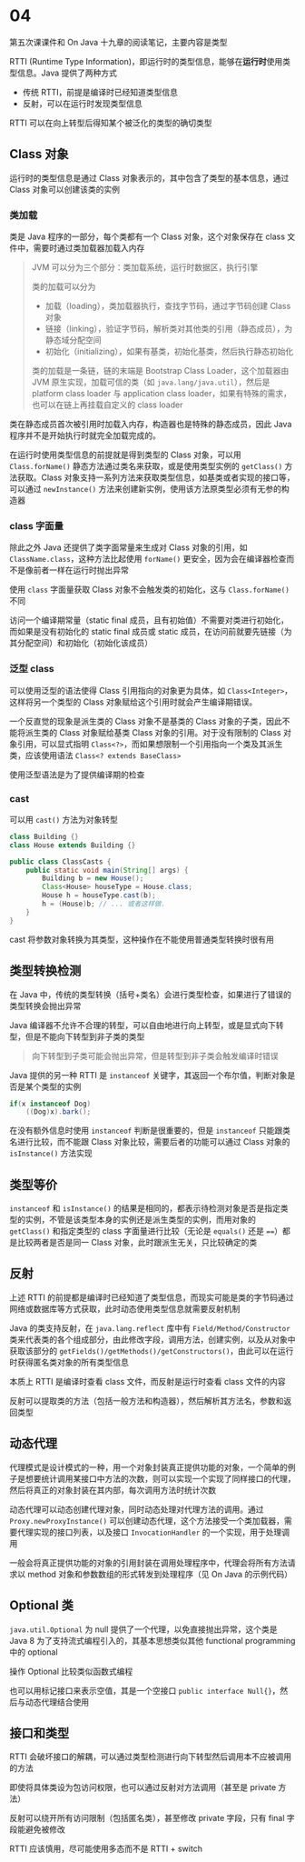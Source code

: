 # 04

第五次课课件和 On Java 十九章的阅读笔记，主要内容是类型

RTTI (Runtime Type Information)，即运行时的类型信息，能够在**运行时**使用类型信息。Java 提供了两种方式

* 传统 RTTI，前提是编译时已经知道类型信息
* 反射，可以在运行时发现类型信息

RTTI 可以在向上转型后得知某个被泛化的类型的确切类型

## Class 对象

运行时的类型信息是通过 Class 对象表示的，其中包含了类型的基本信息，通过 Class 对象可以创建该类的实例

### 类加载

类是 Java 程序的一部分，每个类都有一个 Class 对象，这个对象保存在 class 文件中，需要时通过类加载器加载入内存

> JVM 可以分为三个部分：类加载系统，运行时数据区，执行引擎
>
> 类的加载可以分为
>
> * 加载（loading），类加载器执行，查找字节码，通过字节码创建 Class 对象
> * 链接（linking），验证字节码，解析类对其他类的引用（静态成员），为静态域分配空间
> * 初始化（initializing），如果有基类，初始化基类，然后执行静态初始化
>
> 类的加载是一条链，链的末端是 Bootstrap Class Loader，这个加载器由 JVM 原生实现，加载可信的类（如 `java.lang/java.util`），然后是 platform class loader 与 application class loader，如果有特殊的需求，也可以在链上再挂载自定义的 class loader

类在静态成员首次被引用时加载入内存，构造器也是特殊的静态成员，因此 Java 程序并不是开始执行时就完全加载完成的。

在运行时使用类型信息的前提就是得到类型的 Class 对象，可以用 `Class.forName()` 静态方法通过类名来获取，或是使用类型实例的 `getClass()` 方法获取。Class 对象支持一系列方法来获取类型信息，如基类或者实现的接口等，可以通过 `newInstance()` 方法来创建新实例，使用该方法原类型必须有无参的构造器

### class 字面量

除此之外 Java 还提供了类字面常量来生成对 Class 对象的引用，如 `ClassName.class`，这种方法比起使用 `forName()` 更安全，因为会在编译器检查而不是像前者一样在运行时抛出异常

使用 `class` 字面量获取 Class 对象不会触发类的初始化，这与 `Class.forName()` 不同

访问一个编译期常量（static final 成员，且有初始值）不需要对类进行初始化，而如果是没有初始化的 static final 成员或 static 成员，在访问前就要先链接（为其分配空间）和初始化（初始化该成员）

### 泛型 class

可以使用泛型的语法使得 Class 引用指向的对象更为具体，如 `Class<Integer>`，这样将另一个类型的 Class 对象赋给这个引用时就会产生编译期错误。

一个反直觉的现象是派生类的 Class 对象不是基类的 Class 对象的子类，因此不能将派生类的 Class 对象赋给基类 Class 对象的引用。对于没有限制的 Class 对象引用，可以显式指明 `Class<?>`，而如果想限制一个引用指向一个类及其派生类，应该使用语法 `Class<? extends BaseClass>`

使用泛型语法是为了提供编译期的检查

### cast

可以用 `cast()` 方法为对象转型

```java
class Building {}
class House extends Building {}

public class ClassCasts {
    public static void main(String[] args) {
        Building b = new House();
        Class<House> houseType = House.class;
        House h = houseType.cast(b);
        h = (House)b; // ... 或者这样做.
    }
}
```

cast 将参数对象转换为其类型，这种操作在不能使用普通类型转换时很有用

## 类型转换检测

在 Java 中，传统的类型转换（括号+类名）会进行类型检查，如果进行了错误的类型转换会抛出异常

Java 编译器不允许不合理的转型，可以自由地进行向上转型，或是显式向下转型，但是不能向下转型到非子类的类型

> 向下转型到子类可能会抛出异常，但是转型到非子类会触发编译时错误

Java 提供的另一种 RTTI 是 `instanceof` 关键字，其返回一个布尔值，判断对象是否是某个类型的实例

```java
if(x instanceof Dog)
    ((Dog)x).bark();
```

在没有额外信息时使用 `instanceof` 判断是很重要的，但是 `instanceof` 只能跟类名进行比较，而不能跟 Class 对象比较，需要后者的功能可以通过 Class 对象的 `isInstance()` 方法实现

## 类型等价

`instanceof` 和 `isInstance()` 的结果是相同的，都表示待检测对象是否是指定类型的实例，不管是该类型本身的实例还是派生类型的实例，而用对象的 `getClass()` 和指定类型的 class 字面量进行比较（无论是 `equals()` 还是 `==`）都是比较两者是否是同一 Class 对象，此时跟派生无关，只比较确定的类

## 反射

上述 RTTI 的前提都是编译时已经知道了类型信息，而现实可能是类的字节码通过网络或数据库等方式获取，此时动态使用类型信息就需要反射机制

Java 的类支持反射，在 `java.lang.reflect` 库中有 `Field/Method/Constructor` 类来代表类的各个组成部分，由此修改字段，调用方法，创建实例，以及从对象中获取该部分的 `getFields()/getMethods()/getConstructors()`，由此可以在运行时获得匿名类对象的所有类型信息

本质上 RTTI 是编译时查看 class 文件，而反射是运行时查看 class 文件的内容

反射可以提取类的方法（包括一般方法和构造器），然后解析其方法名，参数和返回类型

## 动态代理

代理模式是设计模式的一种，用一个对象封装真正提供功能的对象，一个简单的例子是想要统计调用某接口中方法的次数，则可以实现一个实现了同样接口的代理，然后将真正的对象封装在其内部，每次调用方法时统计次数

动态代理可以动态创建代理对象，同时动态处理对代理方法的调用。通过 `Proxy.newProxyInstance()` 可以创建动态代理，这个方法接受一个类加载器，需要代理实现的接口列表，以及接口 `InvocationHandler` 的一个实现，用于处理调用

一般会将真正提供功能的对象的引用封装在调用处理程序中，代理会将所有方法请求以 method 对象和参数数组的形式转发到处理程序（见 On Java 的示例代码）

## Optional 类

`java.util.Optional` 为 null 提供了一个代理，以免直接抛出异常，这个类是 Java 8 为了支持流式编程引入的，其基本思想类似其他 functional programming 中的 optional

操作 Optional 比较类似函数式编程

也可以用标记接口来表示空值，其是一个空接口 `public interface Null{}`，然后与动态代理结合使用

## 接口和类型

RTTI 会破坏接口的解耦，可以通过类型检测进行向下转型然后调用本不应被调用的方法

即使将具体类设为包访问权限，也可以通过反射对方法调用（甚至是 private 方法）

反射可以绕开所有访问限制（包括匿名类），甚至修改 private 字段，只有 final 字段能避免被修改

RTTI 应该慎用，尽可能使用多态而不是 RTTI + switch